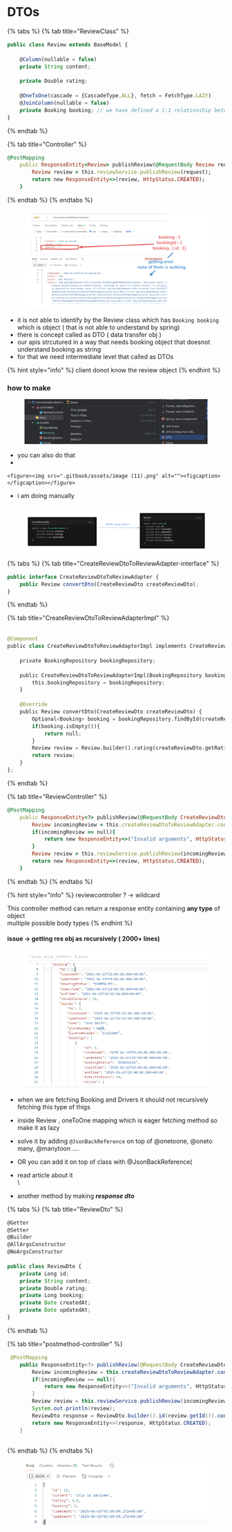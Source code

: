 # DTOs

{% tabs %}
{% tab title="ReviewClass" %}
```javascript
public class Review extends BaseModel {

    @Column(nullable = false)
    private String content;

    private Double rating;

    @OneToOne(cascade = {CascadeType.ALL}, fetch = FetchType.LAZY)
    @JoinColumn(nullable = false)
    private Booking booking; // we have defined a 1:1 relationship between booking and review
}
```
{% endtab %}

{% tab title="Controller" %}
```ruby
@PostMapping
    public ResponseEntity<Review> publishReview(@RequestBody Review request) {
        Review review = this.reviewService.publishReview(request);
        return new ResponseEntity<>(review, HttpStatus.CREATED);
    }
```
{% endtab %}
{% endtabs %}

<figure><img src=".gitbook/assets/image (9).png" alt=""><figcaption></figcaption></figure>

* it is not able to identify by the Review class which has `Booking booking`  which is object ( that is not able to understand by spring)
* there is concept called as DTO ( data transfer obj )
* our apis strcutured in a way that needs booking object that doesnot understand booking as string
* for that we need intermediate level that called as DTOs

{% hint style="info" %}
client donot know the review object
{% endhint %}

### how to make

<figure><img src=".gitbook/assets/image (10).png" alt=""><figcaption></figcaption></figure>

* you can also do that
*

    <figure><img src=".gitbook/assets/image (11).png" alt=""><figcaption></figcaption></figure>
* i am doing manually

<figure><img src=".gitbook/assets/image (12).png" alt=""><figcaption></figcaption></figure>

{% tabs %}
{% tab title="CreateReviewDtoToReviewAdapter-interface" %}
```javascript
public interface CreateReviewDtoToReviewAdapter {
    public Review convertDto(CreateReviewDto createReviewDto);
}
```
{% endtab %}

{% tab title="CreateReviewDtoToReviewAdapterImpl" %}
```python

@Component
public class CreateReviewDtoToReviewAdapterImpl implements CreateReviewDtoToReviewAdapter {

    private BookingRepository bookingRepository;

    public CreateReviewDtoToReviewAdapterImpl(BookingRepository bookingRepository){
        this.bookingRepository = bookingRepository;
    }

    @Override
    public Review convertDto(CreateReviewDto createReviewDto) {
        Optional<Booking> booking = bookingRepository.findById(createReviewDto.getBookingId());
        if(booking.isEmpty()){
            return null;
        }
        Review review = Review.builder().rating(createReviewDto.getRating()).booking(booking.get()).content(createReviewDto.getContent()).build();
        return review;
    }
};
```
{% endtab %}

{% tab title="ReviewController" %}
```ruby
@PostMapping
    public ResponseEntity<?> publishReview(@RequestBody CreateReviewDto request) {
        Review incomingReview = this.createReviewDtoToReviewAdapter.convertDto(request);
        if(incomingReview == null){
            return new ResponseEntity<>("Invalid arguments", HttpStatus.BAD_REQUEST);
        }
        Review review = this.reviewService.publishReview(incomingReview);
        return new ResponseEntity<>(review, HttpStatus.CREATED);
    }
```
{% endtab %}
{% endtabs %}

{% hint style="info" %}
reviewcontroller ? -> wildcard

This controller method can return a response entity containing **any type** of object\
multiple possible body types
{% endhint %}

#### issue -> getting res obj as recursively ( 2000+ lines)

<figure><img src=".gitbook/assets/image (13).png" alt="" width="563"><figcaption></figcaption></figure>

* when we are fetching Booking and Drivers it should not recursively fetching this type of thigs
* inside Review , oneToOne mapping which is eager fetching method so make it as lazy
* solve it by adding `@JsonBackReference`  on top of @onetoone, @oneto many, @manytoon ....&#x20;
* OR you can add it on top of class with @JsonBackReference(
* read article about it\
  \

* another method by making _**response dto**_

{% tabs %}
{% tab title="ReviewDto" %}
```javascript
@Getter
@Setter
@Builder
@AllArgsConstructor
@NoArgsConstructor

public class ReviewDto {
    private Long id;
    private String content;
    private Double rating;
    private Long booking;
    private Date createdAt;
    private Date updatedAt;
}

```
{% endtab %}

{% tab title="postmethod-controller" %}
```java
 @PostMapping
    public ResponseEntity<?> publishReview(@RequestBody CreateReviewDto request) {
        Review incomingReview = this.createReviewDtoToReviewAdapter.convertDto(request);
        if(incomingReview == null){
            return new ResponseEntity<>("Invalid arguments", HttpStatus.BAD_REQUEST);
        }
        Review review = this.reviewService.publishReview(incomingReview);
        System.out.println(review);
        ReviewDto response = ReviewDto.builder().id(review.getId()).content(review.getContent()).booking(review.getBooking().getId()).rating(review.getRating()).createdAt(review.getCreatedAt()).updatedAt(review.getUpdatedAt()).build();
        return new ResponseEntity<>(response, HttpStatus.CREATED);
    }
    
```
{% endtab %}
{% endtabs %}

<figure><img src=".gitbook/assets/image (14).png" alt="" width="563"><figcaption></figcaption></figure>

